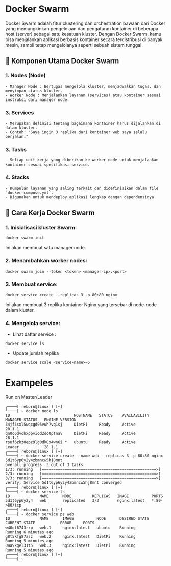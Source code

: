 # Docker Swarm
Docker Swarm adalah fitur clustering dan orchestration bawaan dari Docker yang memungkinkan pengelolaan dan pengaturan kontainer di beberapa host (server) sebagai satu kesatuan kluster. Dengan Docker Swarm, kamu bisa menjalankan aplikasi berbasis kontainer secara terdistribusi di banyak mesin, sambil tetap mengelolanya seperti sebuah sistem tunggal.

## 🔧 Komponen Utama Docker Swarm

### 1. Nodes (Node)

    - Manager Node : Bertugas mengelola kluster, menjadwalkan tugas, dan menyimpan status kluster.
    - Worker Node : Menjalankan layanan (services) atau kontainer sesuai instruksi dari manager node.

### 3. Services

    - Merupakan definisi tentang bagaimana kontainer harus dijalankan di dalam kluster.
    - Contoh: "Saya ingin 3 replika dari kontainer web saya selalu berjalan."

### 3. Tasks

    - Setiap unit kerja yang diberikan ke worker node untuk menjalankan kontainer sesuai spesifikasi service.

### 4. Stacks

    - Kumpulan layanan yang saling terkait dan didefinisikan dalam file `docker-compose.yml`.
    - Digunakan untuk mendeploy aplikasi lengkap dengan dependensinya.


## 🚀 Cara Kerja Docker Swarm

### 1. Inisialisasi kluster Swarm:
   
```shell
docker swarm init
```
Ini akan membuat satu manager node.

### 2. Menambahkan worker nodes:
```shell
docker swarm join --token <token> <manager-ip>:<port>
```

### 3. Membuat service:
```shell
docker service create --replicas 3 -p 80:80 nginx
```
Ini akan membuat 3 replika kontainer Nginx yang tersebar di node-node dalam kluster.

### 4. Mengelola service:
- Lihat daftar service :
```shell
docker service ls
```

- Update jumlah replika
```shell
docker service scale <service-name>=5
```


# Exampeles
 
 Run on Master/Leader
 ```shell
╭────[ reborn@linux ] [~] 
╰────[ ~ docker node ls
ID                            HOSTNAME   STATUS    AVAILABILITY   MANAGER STATUS   ENGINE VERSION
34jf5sxl5wqcgd05vuh7vq1sj     DietPi     Ready     Active                          28.1.1
qn0o6dvohxppviod2do0ptnav     DietPi     Ready     Active                          28.1.1
rsuf6zkz0epz9lg0dk0x4wn6i *   ubuntu     Ready     Active         Leader           28.1.1
╭────[ reborn@linux ] [~] 
╰────[ ~ docker service create --name web --replicas 3 -p 80:80 nginx
5d1t6yp6y2y4zbmncw5hj8mnt
overall progress: 3 out of 3 tasks 
1/3: running   [==================================================>] 
2/3: running   [==================================================>] 
3/3: running   [==================================================>] 
verify: Service 5d1t6yp6y2y4zbmncw5hj8mnt converged 
╭────[ reborn@linux ] [~] 
╰────[ ~ docker service ls
ID             NAME      MODE         REPLICAS   IMAGE          PORTS
5d1t6yp6y2y4   web       replicated   3/3        nginx:latest   *:80->80/tcp
╭────[ reborn@linux ] [~] 
╰────[ ~ docker service ps web
ID             NAME      IMAGE          NODE      DESIRED STATE   CURRENT STATE           ERROR     PORTS
w40qt6743rrp   web.1     nginx:latest   ubuntu    Running         Running 6 minutes ago             
g8t5kfg87asz   web.2     nginx:latest   DietPi    Running         Running 5 minutes ago             
04a9kgel31t5   web.3     nginx:latest   DietPi    Running         Running 5 minutes ago             
╭────[ reborn@linux ] [~] 
╰────[ ~ 

```

